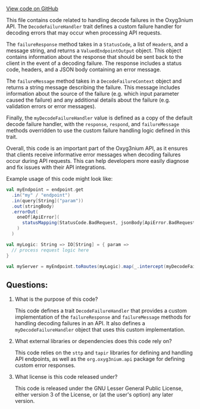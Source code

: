 [View code on GitHub](https://github.com/oxyg3nium/oxyg3nium/api/src/main/scala/org/oxyg3nium/api/DecodeFailureHandler.scala)

This file contains code related to handling decode failures in the Oxyg3nium API. The `DecodeFailureHandler` trait defines a custom failure handler for decoding errors that may occur when processing API requests. 

The `failureResponse` method takes in a `StatusCode`, a list of `Header`s, and a message string, and returns a `ValuedEndpointOutput` object. This object contains information about the response that should be sent back to the client in the event of a decoding failure. The response includes a status code, headers, and a JSON body containing an error message. 

The `failureMessage` method takes in a `DecodeFailureContext` object and returns a string message describing the failure. This message includes information about the source of the failure (e.g. which input parameter caused the failure) and any additional details about the failure (e.g. validation errors or error messages). 

Finally, the `myDecodeFailureHandler` value is defined as a copy of the default decode failure handler, with the `response`, `respond`, and `failureMessage` methods overridden to use the custom failure handling logic defined in this trait. 

Overall, this code is an important part of the Oxyg3nium API, as it ensures that clients receive informative error messages when decoding failures occur during API requests. This can help developers more easily diagnose and fix issues with their API integrations. 

Example usage of this code might look like:

```scala
val myEndpoint = endpoint.get
  .in("my" / "endpoint")
  .in(query[String]("param"))
  .out(stringBody)
  .errorOut(
    oneOf[ApiError](
      statusMapping(StatusCode.BadRequest, jsonBody[ApiError.BadRequest])
    )
  )

val myLogic: String => IO[String] = { param =>
  // process request logic here
}

val myServer = myEndpoint.toRoutes(myLogic).map(_.intercept(myDecodeFailureHandler))
```
## Questions: 
 1. What is the purpose of this code?
    
    This code defines a trait `DecodeFailureHandler` that provides a custom implementation of the `failureResponse` and `failureMessage` methods for handling decoding failures in an API. It also defines a `myDecodeFailureHandler` object that uses this custom implementation.

2. What external libraries or dependencies does this code rely on?
    
    This code relies on the `sttp` and `tapir` libraries for defining and handling API endpoints, as well as the `org.oxyg3nium.api` package for defining custom error responses.

3. What license is this code released under?
    
    This code is released under the GNU Lesser General Public License, either version 3 of the License, or (at the user's option) any later version.